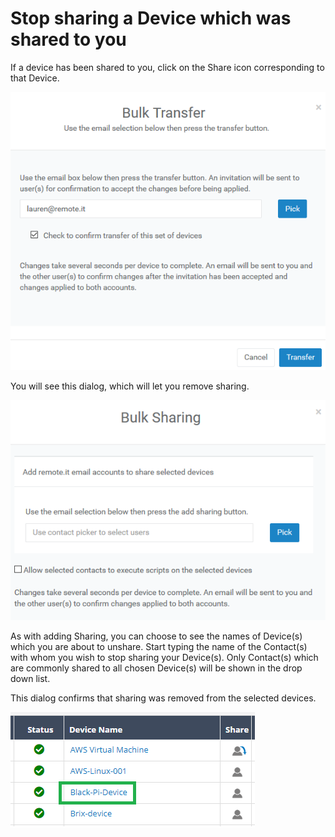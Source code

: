 # Stop sharing a Device which was shared to you

If a device has been shared to you, click on the Share icon corresponding to that Device.  

![](../../.gitbook/assets/image%20%2878%29.png)

You will see this dialog, which will let you remove sharing.

![](../../.gitbook/assets/image%20%28251%29.png)

As with adding Sharing, you can choose to see the names of Device\(s\) which you are about to unshare.  Start typing the name of the Contact\(s\) with whom you wish to stop sharing your Device\(s\).  Only Contact\(s\) which are commonly shared to all chosen Device\(s\) will be shown in the drop down list.

This dialog confirms that sharing was removed from the selected devices.

![](../../.gitbook/assets/image%20%28353%29.png)

